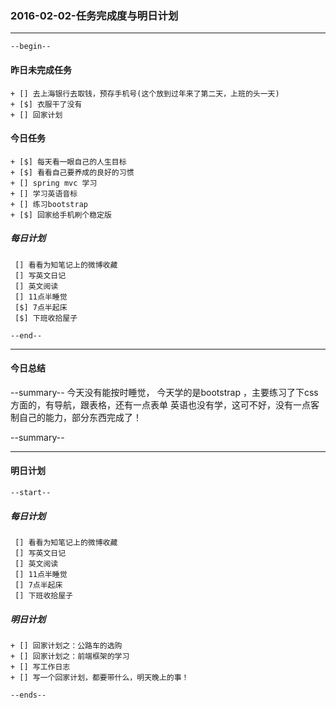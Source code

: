 ### 2016-02-02-任务完成度与明日计划

----------------------------------------------------------------------------------------------------------
    --begin--
#### 昨日未完成任务
    + [] 去上海银行去取钱，预存手机号(这个放到过年来了第二天，上班的头一天)
    + [$] 衣服干了没有
    + [] 回家计划

#### 今日任务
    + [$] 每天看一眼自己的人生目标
    + [$] 看看自己要养成的良好的习惯
    + [] spring mvc 学习
    + [] 学习英语音标
    + [] 练习bootstrap 
    + [$] 回家给手机刷个稳定版
##### 每日计划
     [] 看看为知笔记上的微博收藏
     [] 写英文日记
     [] 英文阅读
     [] 11点半睡觉
     [$] 7点半起床
     [$] 下班收拾屋子
    
	--end--

----------------------------------------------------------------------------------------------------------
#### 今日总结
--summary--
今天没有能按时睡觉，
今天学的是bootstrap ，主要练习了下css方面的，有导航，跟表格，还有一点表单
英语也没有学，这可不好，没有一点客制自己的能力，部分东西完成了！


--summary--

----------------------------------------------------------------------------------------------------------
#### 明日计划
    --start--
##### 每日计划
     [] 看看为知笔记上的微博收藏
     [] 写英文日记
     [] 英文阅读
     [] 11点半睡觉
     [] 7点半起床
     [] 下班收拾屋子
##### 明日计划
    + [] 回家计划之：公路车的选购
    + [] 回家计划之：前端框架的学习
    + [] 写工作日志
    + [] 写一个回家计划，都要带什么，明天晚上的事！

    --ends--
